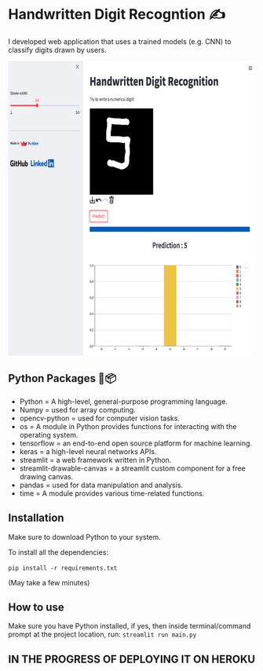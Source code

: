 # Handwritten Digit Recogntion ✍️

I developed web application that uses a trained models (e.g. CNN) to classify digits drawn by users.

<img src="/src/hdr.png" width="800" height="600">

## Python Packages 🐍📦
- Python = A high-level, general-purpose programming language.
- Numpy = used for array computing.
- opencv-python = used for computer vision tasks.
- os = A module in Python provides functions for interacting with the operating system.
- tensorflow = an end-to-end open source platform for machine learning.
- keras = a high-level neural networks APIs.
- streamlit = a web framework written in Python.
- streamlit-drawable-canvas = a streamlit custom component for a free drawing canvas.
- pandas = used for data manipulation and analysis.
- time = A module provides various time-related functions.

## Installation

Make sure to download Python to your system.

To install all the dependencies:

`pip install -r requirements.txt`

(May take a few minutes)

## How to use

Make sure you have Python installed, if yes, then inside terminal/command prompt at the project location, run:
`streamlit run main.py`

## IN THE PROGRESS OF DEPLOYING IT ON HEROKU
